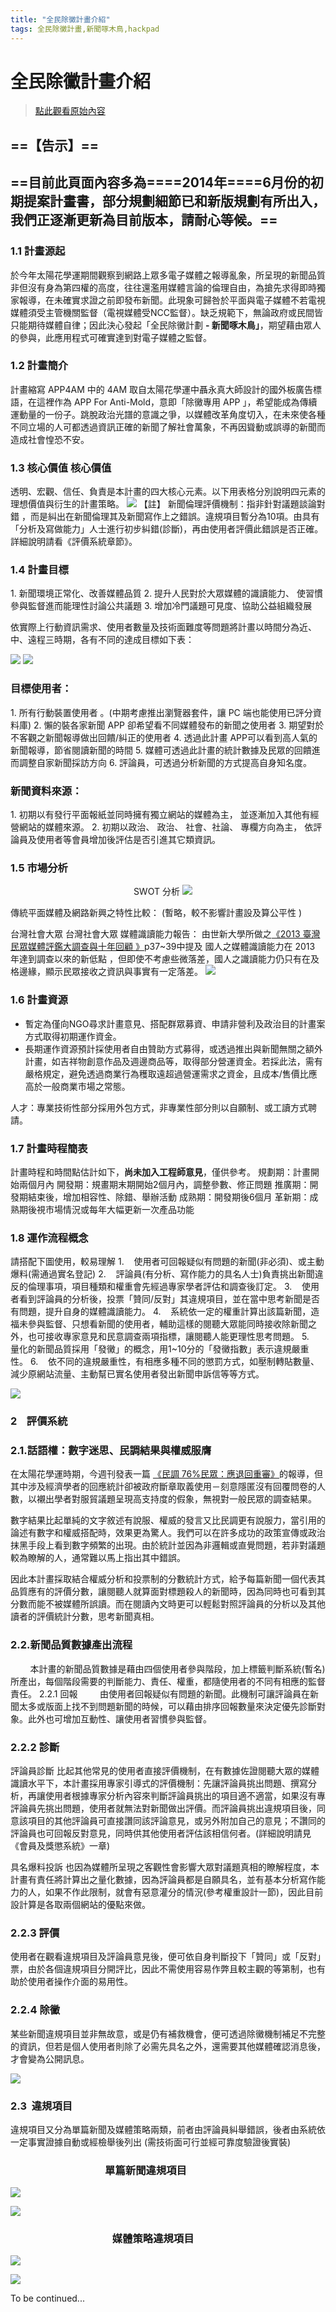 ```yaml
---
title: "全民除黴計畫介紹"
tags: 全民除黴計畫,新聞啄木鳥,hackpad
---
```


# 全民除黴計畫介紹

> [點此觀看原始內容](https://g0v.hackpad.tw/3ys3WT6KJ71)

## ==【告示】==

## ==目前此頁面內容多為====2014年====6月份的初期提案計畫書，部分規劃細節已和新版規劃有所出入，我們正逐漸更新為目前版本，請耐心等候。==



### 1.1 計畫源起

於今年太陽花學運期間觀察到網路上眾多電子媒體之報導亂象，所呈現的新聞品質非但沒有身為第四權的高度，往往還濫用媒體言論的倫理自由，為搶先求得即時獨家報導，在未確實求證之前即發布新聞。此現象可歸咎於平面與電子媒體不若電視媒體須受主管機關監督（電視媒體受NCC監督）。缺乏規範下，無論政府或民間皆只能期待媒體自律；因此決心發起「全民除黴計劃 **\- 新聞啄木鳥」**，期望藉由眾人的參與，此應用程式可確實達到對電子媒體之監督。

### 1.2 計畫簡介

計畫縮寫 APP4AM 中的 4AM 取自太陽花學運中聶永真大師設計的國外板廣告標語，在這裡作為 APP For Anti-Mold，意即「除黴專用 APP 」，希望能成為傳續運動量的一份子。跳脫政治光譜的意識之爭，以媒體改革角度切入，在未來使各種不同立場的人可都透過資訊正確的新聞了解社會萬象，不再因聳動或誤導的新聞而造成社會惶恐不安。

### 1.3 核心價值 核心價值

透明、宏觀、信任、負責是本計畫的四大核心元素。以下用表格分別說明四元素的理想價值與衍生的計畫策略。
![](https://g0vhackmd.blob.core.windows.net/g0v-hackmd-images/upload_2f339928e50f6c13d9848e097661e51a)
【註】
新聞倫理評價機制：指非針對議題談論對錯 ，而是糾出在新聞倫理其及新聞寫作上之錯誤。違規項目暫分為10項。由具有「分析及寫做能力」人士進行初步糾錯(診斷)，再由使用者評價此錯誤是否正確。詳細說明請看《評價系統章節》。

### 1.4 計畫目標

1\. 新聞環境正常化、改善媒體品質
2\. 提升人民對於大眾媒體的識讀能力、 使習慣參與監督進而能理性討論公共議題
3\. 增加冷門議題可見度、協助公益組織發展

依實際上行動資訊需求、使用者數量及技術面難度等問題將計畫以時間分為近、中、遠程三時期，各有不同的達成目標如下表：

![](https://g0vhackmd.blob.core.windows.net/g0v-hackmd-images/upload_0185463dae27a49b0595aa894a6f4b83)
![](https://g0vhackmd.blob.core.windows.net/g0v-hackmd-images/upload_370a2d153acdb7b2dd7d3de43ebc5252)

### 目標使用者：

1\. 所有行動裝置使用者 。(中期考慮推出瀏覽器套件，讓 PC 端也能使用已評分資料庫)
2\. 懶的裝各家新聞 APP 卻希望看不同媒體發布的新聞之使用者
3\. 期望對於不客觀之新聞報導做出回饋/糾正的使用者
4\. 透過此計畫 APP可以看到高人氣的新聞報導，節省閱讀新聞的時間
5\. 媒體可透過此計畫的統計數據及民眾的回饋進而調整自家新聞採訪方向
6\. 評論員，可透過分析新聞的方式提高自身知名度。

### 新聞資料來源：

1\. 初期以有發行平面報紙並同時擁有獨立網站的媒體為主， 並逐漸加入其他有經營網站的媒體來源。
2\. 初期以政治、 政治、 社會、社論、 專欄方向為主， 依評論員及使用者等會員增加後評估是否引進其它類資訊。

### 1.5 市場分析

                                                  SWOT 分析
![](https://g0vhackmd.blob.core.windows.net/g0v-hackmd-images/upload_8588e569f851f3801338096f89362ad1)

傳統平面媒體及網路新興之特性比較：
(暫略，較不影響計畫設及算公平性 )

台灣社會大眾 台灣社會大眾 媒體識讀能力報告：
由世新大學所做之[《2013 臺灣民眾媒體評鑑大調查與十年回顧 》](http://cc.shu.edu.tw/~cjc/downloads/activity/2013/7-12/102091801.pdf)p37~39中提及 國人之媒體識讀能力在 2013 年達到調查以來的新低點 ，但即使不考慮些微落差，國人之識讀能力仍只有在及格邊緣，顯示民眾接收之資訊與事實有一定落差。
![](https://g0vhackmd.blob.core.windows.net/g0v-hackmd-images/upload_e5b0d31c59ab39dba8f6584f2cfb4e5b)

### 1.6 計畫資源

- 暫定為僅向NGO尋求計畫意見、搭配群眾募資、申請非營利及政治目的計畫案方式取得初期運作資金。
- 長期運作資源預計採使用者自由贊助方式募得，或透過推出與新聞無關之額外計畫，如吉祥物創意作品及週邊商品等，取得部分營運資金。若採此法，需有嚴格規定，避免透過商業行為穫取遠超過營運需求之資金，且成本/售價比應高於一般商業市場之常態。

人才：專業技術性部分採用外包方式，非專業性部分則以自願制、或工讀方式聘請。


### 1.7 計畫時程簡表

計畫時程和時間點估計如下，**尚未加入工程師意見**，僅供參考。
規劃期：計畫開始兩個月內
開發期：規畫期末期開始2個月內，調整參數、修正問題
推廣期：開發期結束後，增加相容性、除錯、舉辦活動
成熟期：開發期後6個月
革新期：成熟期後視市場情況或每年大幅更新一次產品功能


### 1.8 運作流程概念

請搭配下圖使用，較易理解
1.    使用者可回報疑似有問題的新聞(非必須)、或主動爆料(需通過實名登記)
2.    評論員(有分析、寫作能力的具名人士)負責挑出新聞違反的倫理事項，項目種類和權重會先經過專家學者評估和調查後訂定。
3.    使用者看到評論員的分析後，投票「贊同/反對」其違規項目，並在當中思考新聞是否有問題，提升自身的媒體識讀能力。
4.    系統依一定的權重計算出該篇新聞，造福未參與監督、只想看新聞的使用者，輔助這樣的閱聽大眾能同時接收除新聞之外，也可接收專家意見和民意調查兩項指標，讓閱聽人能更理性思考問題。
5.    量化的新聞品質採用「發黴」的概念，用1~10分的「發黴指數」表示違規嚴重性。
6.    依不同的違規嚴重性，有相應多種不同的懲罰方式，如壓制轉貼數量、減少原網站流量、主動幫已實名使用者發出新聞申訴信等等方式。

![](https://g0vhackmd.blob.core.windows.net/g0v-hackmd-images/upload_911d07aa8fee1753d5754ca90d14543c)

### 2    評價系統

### 2.1.話語權：數字迷思、民調結果與權威服膺

在太陽花學運時期，今週刊發表一篇 [《民調 76%民眾：應退回重審》](http://www.appledaily.com.tw/appledaily/article/headline/20140327/35728399/)的報導，但其中涉及經濟學者的回應統計卻被政府斷章取義使用－刻意隱匿沒有回覆問卷的人數，以襯出學者對服貿議題呈現高支持度的假象，無視對一般民眾的調查結果。

數字結果比起單純的文字敘述有說服、權威的發言又比民調更有說服力，當引用的論述有數字和權威搭配時，效果更為驚人。我們可以在許多成功的政策宣傳或政治抹黑手段上看到數字頻繁的出現。由於統計並因為非邏輯或直覺問題，若非對議題較為瞭解的人，通常難以馬上指出其中錯誤。

因此本計畫採取結合權威分析和投票制的分數統計方式，給予每篇新聞一個代表其品質應有的評價分數，讓閱聽人就算面對標題殺人的新聞時，因為同時也可看到其分數而能不被媒體所誤讀。而在閱讀內文時更可以輕鬆對照評論員的分析以及其他讀者的評價統計分數，思考新聞真相。

### 2.2.新聞品質數據產出流程

        本計畫的新聞品質數據是藉由四個使用者參與階段，加上標籤判斷系統(暫名)所產出，每個階段需要的判斷能力、責任、權重，都隨使用者的不同有相應的監督責任。
2.2.1 回報
        由使用者回報疑似有問題的新聞。此機制可讓評論員在新聞太多或版面上找不到問題新聞的時候，可以藉由排序回報數量來決定優先診斷對象。此外也可增加互動性、讓使用者習慣參與監督。

### 2.2.2 診斷

評論員診斷
比起其他常見的使用者直接評價機制，在有數據佐證閱聽大眾的媒體識讀水平下，本計畫採用專家引導式的評價機制：先讓評論員挑出問題、撰寫分析，再讓使用者根據專家分析內容來判斷評論員挑出的項目適不適當，如果沒有專評論員先挑出問題，使用者就無法對新聞做出評價。而評論員挑出違規項目後，同意該項目的其他評論員可直接讚同該評論意見，或另外附加自己的意見；不讚同的評論員也可回報反對意見，同時供其他使用者評估該相信何者。(詳細說明請見《會員及獎懲系統》一章)

具名爆料投訴
也因為媒體所呈現之客觀性會影響大眾對議題真相的瞭解程度，本計畫有責任將計算出之量化數據，因為評論員都是自願具名，並有基本分析寫作能力的人，如果不作此限制，就會有惡意灌分的情況(參考權重設計一節)，因此目前設計算是各取兩個網站的優點來做。

### 2.2.3 評價

使用者在觀看違規項目及評論員意見後，便可依自身判斷投下「贊同」或「反對」票，由於各個違規項目分開評比，因此不需使用容易作弊且較主觀的等第制，也有助於使用者操作介面的易用性。

### 2.2.4 除黴

某些新聞違規項目並非無故意，或是仍有補救機會，便可透過除黴機制補足不完整的資訊，但若是個人使用者則除了必需先具名之外，還需要其他媒體確認消息後，才會變為公開訊息。

![](https://g0vhackmd.blob.core.windows.net/g0v-hackmd-images/upload_f24d25fdcd157cbb6eec23f061b8c7d3)

### 2.3  違規項目

違規項目又分為單篇新聞及媒體策略兩類，前者由評論員糾舉錯誤，後者由系統依一定事實證據自動或經檢舉後列出 (需技術面可行並經可靠度驗證後實裝)

###                                        單篇新聞違規項目

![](https://g0vhackmd.blob.core.windows.net/g0v-hackmd-images/upload_9929f15ee2f5474dfc05ee8fc53fb29e)

![](https://g0vhackmd.blob.core.windows.net/g0v-hackmd-images/upload_cde3b77ad3d8fde7a49a563cee3dc3fb)

###                                           媒體策略違規項目

![](https://g0vhackmd.blob.core.windows.net/g0v-hackmd-images/upload_2218b49d12cab0aaa405f1f83b0d3812)

![](https://g0vhackmd.blob.core.windows.net/g0v-hackmd-images/upload_5fa3470bb97227c2ed1b21c7a51f9850)


To be continued...




































































































